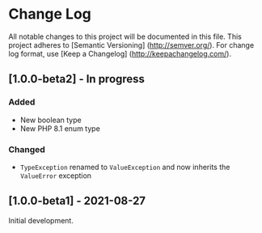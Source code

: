 # Change Log

All notable changes to this project will be documented in this file. This project adheres
to [Semantic Versioning] (http://semver.org/). For change log format,
use [Keep a Changelog] (http://keepachangelog.com/).

## [1.0.0-beta2] - In progress

### Added

- New boolean type
- New PHP 8.1 enum type

### Changed

- `TypeException` renamed to `ValueException` and now inherits the `ValueError` exception

## [1.0.0-beta1] - 2021-08-27

Initial development.
